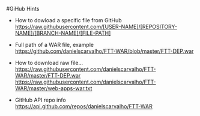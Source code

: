 #GiHub Hints

- How to dowload a specific file from GitHub <br>
https://raw.githubusercontent.com/[USER-NAME]/[REPOSITORY-NAME]/[BRANCH-NAME]/[FILE-PATH]

- Full path of a WAR file, example <br>
https://github.com/danielscarvalho/FTT-WAR/blob/master/FTT-DEP.war

- How to download raw file...<br>
https://raw.githubusercontent.com/danielscarvalho/FTT-WAR/master/FTT-DEP.war
https://raw.githubusercontent.com/danielscarvalho/FTT-WAR/master/web-apps-war.txt

- GitHub API repo info<br>
https://api.github.com/repos/danielscarvalho/FTT-WAR

